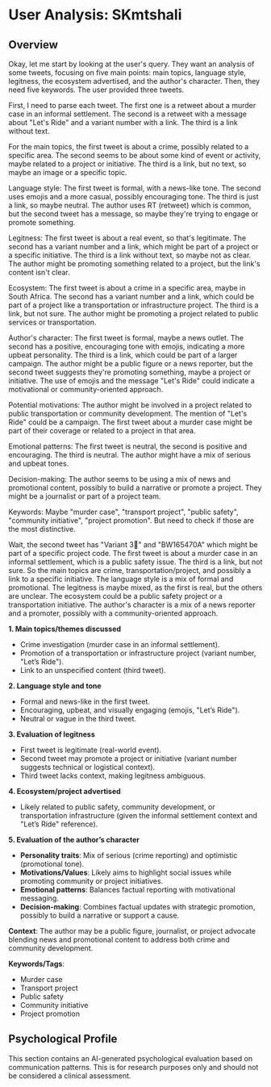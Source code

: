 # User Analysis: SKmtshali

## Overview

<think>
Okay, let me start by looking at the user's query. They want an analysis of some tweets, focusing on five main points: main topics, language style, legitness, the ecosystem advertised, and the author's character. Then, they need five keywords. The user provided three tweets.

First, I need to parse each tweet. The first one is a retweet about a murder case in an informal settlement. The second is a retweet with a message about "Let's Ride" and a variant number with a link. The third is a link without text. 

For the main topics, the first tweet is about a crime, possibly related to a specific area. The second seems to be about some kind of event or activity, maybe related to a project or initiative. The third is a link, but no text, so maybe an image or a specific topic.

Language style: The first tweet is formal, with a news-like tone. The second uses emojis and a more casual, possibly encouraging tone. The third is just a link, so maybe neutral. The author uses RT (retweet) which is common, but the second tweet has a message, so maybe they're trying to engage or promote something.

Legitness: The first tweet is about a real event, so that's legitimate. The second has a variant number and a link, which might be part of a project or a specific initiative. The third is a link without text, so maybe not as clear. The author might be promoting something related to a project, but the link's content isn't clear.

Ecosystem: The first tweet is about a crime in a specific area, maybe in South Africa. The second has a variant number and a link, which could be part of a project like a transportation or infrastructure project. The third is a link, but not sure. The author might be promoting a project related to public services or transportation.

Author's character: The first tweet is formal, maybe a news outlet. The second has a positive, encouraging tone with emojis, indicating a more upbeat personality. The third is a link, which could be part of a larger campaign. The author might be a public figure or a news reporter, but the second tweet suggests they're promoting something, maybe a project or initiative. The use of emojis and the message "Let's Ride" could indicate a motivational or community-oriented approach.

Potential motivations: The author might be involved in a project related to public transportation or community development. The mention of "Let's Ride" could be a campaign. The first tweet about a murder case might be part of their coverage or related to a project in that area.

Emotional patterns: The first tweet is neutral, the second is positive and encouraging. The third is neutral. The author might have a mix of serious and upbeat tones.

Decision-making: The author seems to be using a mix of news and promotional content, possibly to build a narrative or promote a project. They might be a journalist or part of a project team.

Keywords: Maybe "murder case", "transport project", "public safety", "community initiative", "project promotion". But need to check if those are the most distinctive.

Wait, the second tweet has "Variant 3🚂" and "BW165470A" which might be part of a specific project code. The first tweet is about a murder case in an informal settlement, which is a public safety issue. The third is a link, but not sure. So the main topics are crime, transportation/project, and possibly a link to a specific initiative. The language style is a mix of formal and promotional. The legitness is maybe mixed, as the first is real, but the others are unclear. The ecosystem could be a public safety project or a transportation initiative. The author's character is a mix of a news reporter and a promoter, possibly with a community-oriented approach.
</think>

**1. Main topics/themes discussed**  
- Crime investigation (murder case in an informal settlement).  
- Promotion of a transportation or infrastructure project (variant number, "Let’s Ride").  
- Link to an unspecified content (third tweet).  

**2. Language style and tone**  
- Formal and news-like in the first tweet.  
- Encouraging, upbeat, and visually engaging (emojis, "Let’s Ride").  
- Neutral or vague in the third tweet.  

**3. Evaluation of legitness**  
- First tweet is legitimate (real-world event).  
- Second tweet may promote a project or initiative (variant number suggests technical or logistical context).  
- Third tweet lacks context, making legitness ambiguous.  

**4. Ecosystem/project advertised**  
- Likely related to public safety, community development, or transportation infrastructure (given the informal settlement context and "Let’s Ride" reference).  

**5. Evaluation of the author’s character**  
- **Personality traits**: Mix of serious (crime reporting) and optimistic (promotional tone).  
- **Motivations/Values**: Likely aims to highlight social issues while promoting community or project initiatives.  
- **Emotional patterns**: Balances factual reporting with motivational messaging.  
- **Decision-making**: Combines factual updates with strategic promotion, possibly to build a narrative or support a cause.  

**Context**: The author may be a public figure, journalist, or project advocate blending news and promotional content to address both crime and community development.  

**Keywords/Tags**:  
- Murder case  
- Transport project  
- Public safety  
- Community initiative  
- Project promotion

## Psychological Profile

This section contains an AI-generated psychological evaluation based on communication patterns. This is for research purposes only and should not be considered a clinical assessment.